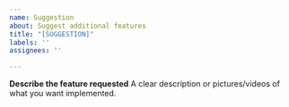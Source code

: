 ```yaml
---
name: Suggestion
about: Suggest additional features
title: "[SUGGESTION]"
labels: ''
assignees: ''

---
```


**Describe the feature requested**
A clear description or pictures/videos of what you want implemented.
